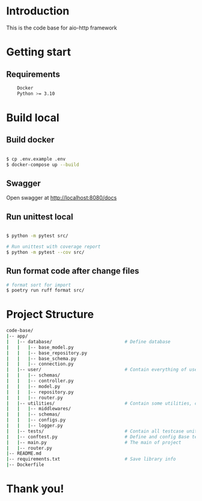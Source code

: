 # Introduction

This is the code base for aio-http framework

# Getting start

## Requirements

```bash
    Docker
    Python >= 3.10
```

# Build local

## Build docker

```bash

$ cp .env.example .env
$ docker-compose up --build

```

## Swagger

Open swagger at [http://localhost:8080/docs](http://localhost:8080/docs)

## Run unittest local

```bash

$ python -m pytest src/

# Run unittest with coverage report
$ python -m pytest --cov src/

```

## Run format code after change files

```bash
# format sort for import
$ poetry run ruff format src/


```

# Project Structure

```bash
code-base/
|-- app/
|   |-- database/                           # Define database
|   |   |-- base_model.py
|   |   |-- base_repository.py
|   |   |-- base_schema.py
|   |   |-- connection.py
|   |-- user/                               # Contain everything of user feature
|   |   |-- schemas/
|   |   |-- controller.py
|   |   |-- model.py
|   |   |-- repository.py
|   |   |-- router.py
|   |-- utilities/                          # Contain some utilities, common using in project
|   |   |-- middlewares/
|   |   |-- schemas/
|   |   |-- configs.py
|   |   |-- logger.py
|   |-- tests/                              # Contain all testcase unittest in project
|   |-- conftest.py                         # Define and config Base test for unittest
|   |-- main.py                             # The main of project
|   |-- router.py
|-- README.md
|-- requirements.txt                        # Save library info
|-- Dockerfile
```

# Thank you!
